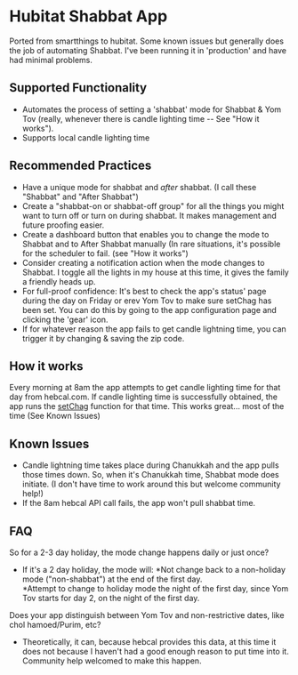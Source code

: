 # Hubitat Shabbat App

Ported from smartthings to hubitat. Some known issues but generally does the job of automating Shabbat. I've been running it in 'production' and have had minimal problems.


Supported Functionality
--
* Automates the process of setting a 'shabbat' mode for Shabbat & Yom Tov (really, whenever there is candle lighting time -- See "How it works").
* Supports local candle lighting time 

Recommended Practices
--
* Have a unique mode for shabbat and  _after_ shabbat. (I call these "Shabbat" and "After Shabbat")
* Create a "shabbat-on or shabbat-off group" for all the things you might want to turn off or turn on during shabbat.  It makes management and future proofing easier.
* Create a dashboard button that enables you to change the mode to Shabbat and to After Shabbat manually (In rare situations, it's possible for the scheduler to fail. (see "How it works")
* Consider creating a notification action when the mode changes to Shabbat. I toggle all the lights in my house at this time, it gives the family a friendly heads up.
* For full-proof confidence: It's best to check the app's status' page during the day on Friday or erev Yom Tov to make sure setChag has been set. You can do this by going to the app configuration page and clicking the 'gear' icon. 
* If for whatever reason the app fails to get candle lightning time, you can trigger it by changing & saving the zip code.

How it works
--
Every morning at 8am the app attempts to get candle lighting time for that day from hebcal.com. If candle lighting time is successfully obtained, the app runs the [setChag](https://github.com/Dannyzen/hubitat_shabbat/blob/master/shabbat-and-holiday-modes.groovy#L139) function for that time. This works great... most of the time (See Known Issues)


Known Issues
--
* Candle lightning time takes place during Chanukkah and the app pulls those times down. So, when it's Chanukkah time, Shabbat mode does initiate. (I don't have time to work around this but welcome community help!)
* If the 8am hebcal API call fails, the app won't pull shabbat time. 

FAQ
--

So for a 2-3 day holiday, the mode change happens 
daily or just once?
* If it's a 2 day holiday, the mode will: 
*Not change back to a non-holiday mode ("non-shabbat") at the end of the first day.  
*Attempt to change to holiday mode the night of the first day, since Yom Tov starts for day 2, on the night of the first day.

Does your app distinguish between Yom Tov and non-restrictive dates, like chol hamoed/Purim, etc?
* Theoretically, it can, because hebcal provides this data, at this time it does not because I haven't had a good enough reason to put time into it. Community help welcomed to make this happen.
